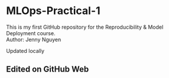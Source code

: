 # MLOps-Practical-1
This is my first GitHub repository for the Reproducibility & Model Deployment course.  
Author: Jenny Nguyen

Updated locally

## Edited on GitHub Web

